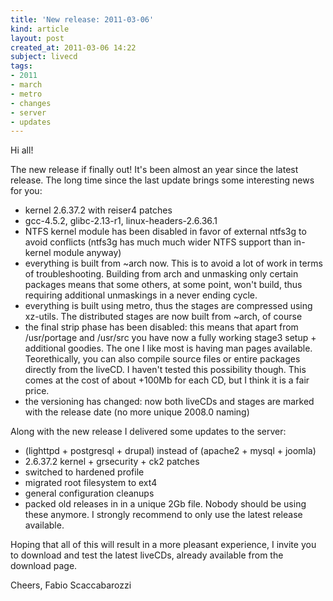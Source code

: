```yaml
---
title: 'New release: 2011-03-06'
kind: article
layout: post
created_at: 2011-03-06 14:22
subject: livecd
tags:
- 2011
- march
- metro
- changes
- server
- updates
---
```

Hi all\!

The new release if finally out\! It\'s been almost an year since the latest release\.
The long time since the last update brings some interesting news for you\:

* kernel 2\.6\.37\.2 with reiser4 patches
* gcc\-4\.5\.2, glibc\-2\.13\-r1, linux\-headers\-2\.6\.36\.1
* NTFS kernel module has been disabled in favor of external ntfs3g to avoid conflicts \(ntfs3g has much much wider NTFS support than in\-kernel module anyway\)
* everything is built from ~arch now\. This is to avoid a lot of work in terms of troubleshooting\. Building from arch and unmasking only certain packages means that some others, at some point, won\'t build, thus requiring additional unmaskings in a never ending cycle\.
* everything is built using metro, thus the stages are compressed using xz\-utils\. The distributed stages are now built from ~arch, of course
* the final strip phase has been disabled\: this means that apart from /usr/portage and /usr/src you have now a fully working stage3 setup \+  additional goodies\. The one I like most is having man pages available\. Teorethically, you can also compile source files or entire packages directly from the liveCD\. I haven\'t tested this possibility though\. This comes at the cost of about \+100Mb for each CD, but I think it is a fair price\.
* the versioning has changed\: now both liveCDs and stages are marked with the release date \(no more unique 2008\.0 naming\)



Along with the new release I delivered some updates to the server\:

* \(lighttpd \+ postgresql \+ drupal\) instead of \(apache2 \+ mysql \+ joomla\)
* 2\.6\.37\.2 kernel \+ grsecurity \+ ck2 patches
* switched to hardened profile
* migrated root filesystem to ext4
* general configuration cleanups
* packed old releases in in a unique 2Gb file\. Nobody should be using these anymore\. I strongly recommend to only use the latest release available\.

Hoping that all of this will result in a more pleasant experience, I invite you to download and test the latest liveCDs, already available from the download page\.

Cheers,
Fabio Scaccabarozzi

